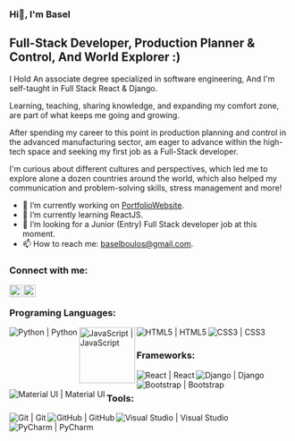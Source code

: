 ### Hi👋, I'm Basel

## Full-Stack Developer, Production Planner & Control, And World Explorer :)

I Hold An associate degree specialized in software engineering, And I'm self-taught in Full Stack React & Django.

Learning, teaching, sharing knowledge, and expanding my comfort zone, are part of what keeps me going and growing.

After spending my career to this point in production planning and control in the advanced manufacturing sector, 
am eager to advance within the high-tech space and seeking my first job as a Full-Stack developer.

I'm curious about different cultures and perspectives, which led me to explore alone a dozen
countries around the world, which also helped my communication and problem-solving skills, stress management and more!

- 🔭 I’m currently working on [PortfolioWebsite](https://github.com/BaselBoulos/PortfolioWebsite).
- 🌱 I’m currently learning ReactJS.
- 🤝 I’m looking for a Junior (Entry) Full Stack developer job at this moment.
- 📫 How to reach me: baselboulos@gmail.com.

### Connect with me:

[<img align="left" alt="BaselBoulos | LinkedIn" width="22px" src="https://cdn.jsdelivr.net/npm/simple-icons@v3/icons/linkedin.svg" />](https://www.linkedin.com/in/baselboulos/)
[<img align="left" alt="BaselBoulos | Instagram" width="22px" src="https://cdn.jsdelivr.net/npm/simple-icons@v3/icons/instagram.svg" />](https://www.instagram.com/baselboulos/)

<br />

### Programing Languages:

[<img align="left" alt="Python | Python"  src="https://img.shields.io/badge/python-%2314354C.svg?style=for-the-badge&logo=python&logoColor=white" />](https://www.python.org/)

[<img align="left" width="100px" alt="JavaScript | JavaScript" src="https://img.shields.io/badge/javascript-%23323330.svg?style=for-thebadge&logo=javascript&logoColor=%23F7DF1E"/>](https://www.javascript.com/)

[<img align="left" alt="HTML5 | HTML5" src="https://img.shields.io/badge/html5-%23E34F26.svg?style=for-the-badge&logo=html5&logoColor=white" />](https://en.wikipedia.org/wiki/HTML5)

[<img align="left" alt="CSS3 | CSS3" src="https://img.shields.io/badge/css3-%231572B6.svg?style=for-the-badge&logo=css3&logoColor=white" />](https://en.wikipedia.org/wiki/CSS)

<br />

### Frameworks:

[<img align="left" alt="React | React"  src="https://img.shields.io/badge/react-%2320232a.svg?style=for-the-badge&logo=react&logoColor=%2361DAFB" />](https://reactjs.org/)

[<img align="left" alt="Django | Django"  src="https://img.shields.io/badge/django-%23092E20.svg?style=for-the-badge&logo=django&logoColor=white" />](https://www.djangoproject.com/)

[<img align="left" alt="Bootstrap | Bootstrap" src="https://img.shields.io/badge/bootstrap-%23563D7C.svg?style=for-the-badge&logo=bootstrap&logoColor=white" />](https://getbootstrap.com/)

[<img align="left" alt="Material UI | Material UI" src="https://img.shields.io/badge/materialui-%230081CB.svg?style=for-the-badge&logo=material-ui&logoColor=white" />](https://material-ui.com/)

<br />

### Tools:

[<img align="left" alt="Git | Git" src="https://img.shields.io/badge/git-%23F05033.svg?style=for-the-badge&logo=git&logoColor=white" />](https://git-scm.com/)

[<img align="left" alt="GitHub | GitHub"  src="https://img.shields.io/badge/github-%23121011.svg?style=for-the-badge&logo=github&logoColor=white" />](https://github.com/)

[<img align="left" alt="Visual Studio | Visual Studio" src="https://img.shields.io/badge/VisualStudio-5C2D91.svg?style=for-the-badge&logo=visual-studio&logoColor=white" />](https://visualstudio.microsoft.com/)

[<img align="left" alt="PyCharm | PyCharm" src="https://img.shields.io/badge/pycharm-143?style=for-the-badge&logo=pycharm&logoColor=black&color=black&labelColor=green" />](https://www.jetbrains.com/pycharm/)
